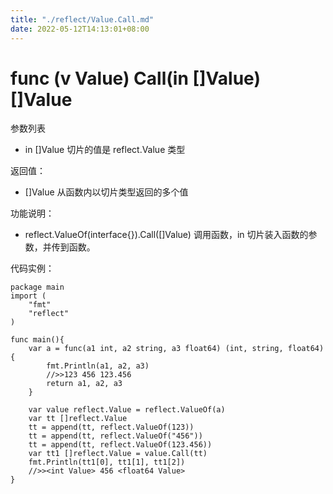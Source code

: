 ```yaml
---
title: "./reflect/Value.Call.md"
date: 2022-05-12T14:13:01+08:00
---
```

# func (v Value) Call(in []Value) []Value

参数列表

- in []Value 切片的值是 reflect.Value 类型

返回值：

- []Value 从函数内以切片类型返回的多个值
		
功能说明：

- reflect.ValueOf(interface{}).Call([]Value)  调用函数，in 切片装入函数的参数，并传到函数。

代码实例：
	
	package main
	import (
	    "fmt"
	    "reflect"
	)
	
	func main(){
		var a = func(a1 int, a2 string, a3 float64) (int, string, float64){
			fmt.Println(a1, a2, a3)
			//>>123 456 123.456
			return a1, a2, a3
		}
		
		var value reflect.Value = reflect.ValueOf(a)
		var tt []reflect.Value
		tt = append(tt, reflect.ValueOf(123))
		tt = append(tt, reflect.ValueOf("456"))
		tt = append(tt, reflect.ValueOf(123.456))
		var tt1 []reflect.Value = value.Call(tt)
		fmt.Println(tt1[0], tt1[1], tt1[2])
		//>><int Value> 456 <float64 Value>
	}
